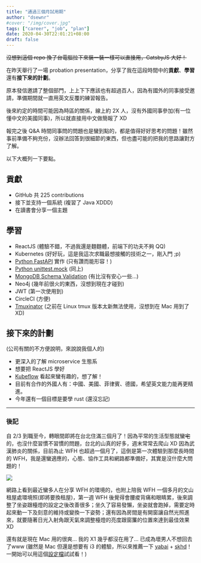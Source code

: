 ```yaml
---
title: "通過三個月試用期"
author: "dsewnr"
#cover: "/img/cover.jpg"
tags: ["career", "job", "plan"]
date: 2020-04-30T22:01:21+08:00
draft: false
---
```


~~沒想到這個 repo 換了台電腦拉下來裝一裝一樣可以直接用，GatsbyJS 大好！~~

在昨天舉行了一場 probation presentation，分享了我在這段時間中的**貢獻**、**學習**還有**接下來的計劃**。

原本發信邀請了整個部門，上上下下應該也有超過百人，因為有國外的同事接受邀請，準備期間就一直用英文反覆的練習報告。

後來約定的時間可能因為時區的關係，線上約 2X 人，沒有外國同事參加(有一位懂中文的美國同事)，所以就直接用中文做簡報了 XD

報完之後 Q&A 時間同事問的問題也是蠻到點的，都是值得好好思考的問題！雖然事前準備不夠充份，沒辦法回答到很細節的東西，但也盡可能的把我的思路讓對方了解。

以下大概列一下要點。

## 貢獻
- GitHub 共 225 contributions
- 接下並支持一個系統 (複習了 Java XDDD)
- 在讀書會分享一個主題

## 學習
- ReactJS (體驗不錯，不過我還是麵麵體，前端下的功夫不夠 QQ)
- Kubernetes (好好玩，這是我這次求職最想接觸的技術之一，剛入門 ;p)
- [Python FastAPI](https://github.com/tiangolo/fastapi) 實作 (只有讚而能形容！)
- [Python unittest.mock](https://docs.python.org/3.7/library/unittest.mock.html) (同上)
- [MongoDB Schema Validation](https://docs.mongodb.com/manual/core/schema-validation/) (有比沒有安心一些…)
- Neo4j (幾年前很火的東西，沒想到現在才碰到)
- JWT (第一次使用到)
- CircleCI (方便)
- [Tmuxinator](https://github.com/tmuxinator/tmuxinator) (之前在 Linux tmux 版本太新無法使用，沒想到在 Mac 用到了 XD)

## 接下來的計劃
(公司有關的不方便說明，來說說我個人的)
- 更深入的了解 microservice 生態系
- 想要把 ReactJS 學好
- [Kubeflow](https://www.kubeflow.org/) 看起來蠻有趣的，想了解！
- 目前有合作的外國人有：中國、美國、菲律賓、德國，希望英文能力能再更精進。
- 今年還有一個目標是要學 rust (還沒忘記)

---

### 後記
自 2/3 到職至今，轉眼間即將在台北住滿三個月了！因為平常的生活型態就蠻~~宅~~的，也沒什麼習慣不習慣的問題，台北的山真的好多，週末常常去爬山 XD
因為武漢肺炎的關係，目前為止 WFH 也超過一個月了，這倒是第一次體驗到那麼長時間的 WFH，我是還蠻適應的，心態、協作工具和網路都準備好，其實是沒什麼大問題的！

![](/images/pass-probation-wfh.jpeg)

網路上看到最近蠻多人在分享 WFH 的環境的，也附上陪我 WFH 一個多月的文山租屋處環境照(即將要換租屋)，第一週 WFH 後覺得會腰痠背痛和眼睛累，後來調整了坐姿跟檯燈的設定之後改善很多；坐久了容易發懶，坐姿就會跑掉，需要定時起來動一下及刻意的維持或變換一下姿勢；還有因為房間是有開窗讓自然光照進來，就要隨著日光入射角跟天氣來調整檯燈的亮度跟窗簾的位置來達到最佳效果 XD

還有就是現在 Mac 用的很爽… 我的 X1 幾乎都沒在用了… 已成為壞男人不想回去了www
(雖然是 Mac 但還是想要有 i3 的體驗，所以來推薦一下 [yabai](https://github.com/koekeishiya/yabai) + [skhd](https://github.com/koekeishiya/skhd)！一開始可以用這個[設定檔](https://github.com/Julian-Heng/chunkwm-yabai-config)試試看！)

